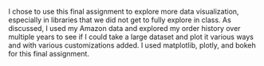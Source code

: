 I chose to use this final assignment to explore more data visualization, especially in libraries that we did not get to fully explore in class. As discussed, I used my Amazon data and explored my order history over multiple years to see if I could take a large dataset and plot it various ways and with various customizations added. I used matplotlib, plotly, and bokeh for this final assignment.
